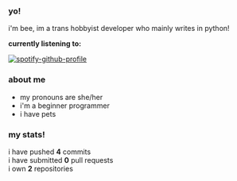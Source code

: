 ### **yo!**

i'm bee, im a trans hobbyist developer who mainly writes in python!

**currently listening to:**

[![spotify-github-profile](https://spotify-github-profile.vercel.app/api/view?uid=ax54qo5ows0hqrdgicwgfbqj8&cover_image=true&theme=novatorem&bar_color=53b14f&bar_color_cover=false)](https://spotify-github-profile.vercel.app/api/view?uid=ax54qo5ows0hqrdgicwgfbqj8&redirect=true) 

### **about me**
-   my pronouns are she/her
-   i'm a beginner programmer
-   i have pets

### **my stats!**
    
i have pushed **4** commits    
i have submitted **0** pull requests     
i own **2** repositories

